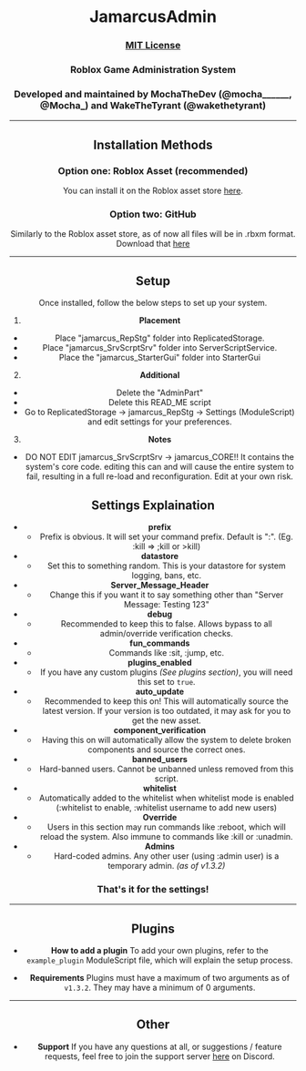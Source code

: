 <div align="center">

# JamarcusAdmin
### [MIT License](LICENSE)
### Roblox Game Administration System
### Developed and maintained by MochaTheDev (@mocha______, @Mocha_) and WakeTheTyrant (@wakethetyrant)

***

## Installation Methods

### Option one: Roblox Asset (recommended)
You can install it on the Roblox asset store [here](https://create.roblox.com/store/asset/17166069350/JamarcusAdmin-v132).

### Option two: GitHub
Similarly to the Roblox asset store, as of now all files will be in .rbxm format. Download that [here](https://github.com/NickanatorYT/jamarcus_admin/releases/latest)

***

## Setup

Once installed, follow the below steps to set up your system.
1. **Placement**
- Place "jamarcus_RepStg" folder into ReplicatedStorage.
- Place "jamarcus_SrvScrptSrv" folder into ServerScriptService.
- Place the "jamarcus_StarterGui" folder into StarterGui

2. **Additional**
- Delete the "AdminPart"
- Delete this READ_ME script
- Go to ReplicatedStorage -> jamarcus_RepStg -> Settings (ModuleScript) and edit settings for your preferences.

3. **Notes**
- DO NOT EDIT jamarcus_SrvScrptSrv -> jamarcus_CORE!! It contains the system's core code.
editing this can and will cause the entire system to fail, resulting in a full re-load and
reconfiguration. Edit at your own risk.

## Settings Explaination
- **prefix**
  - Prefix is obvious. It will set your command prefix. Default is ":". (Eg. :kill => ;kill or >kill)
- **datastore**
  - Set this to something random. This is your datastore for system logging, bans, etc.
- **Server_Message_Header**
  - Change this if you want it to say something other than "Server Message: Testing 123"
- **debug**
  - Recommended to keep this to false. Allows bypass to all admin/override verification checks.
- **fun_commands**
  - Commands like :sit, :jump, etc.
- **plugins_enabled**
  - If you have any custom plugins *(See plugins section)*, you will need this set to `true`.
- **auto_update**
  - Recommended to keep this on! This will automatically source the latest version. If your version is too outdated, it may ask for you to get the new asset.
- **component_verification**
  - Having this on will automatically allow the system to delete broken components and source the correct ones.
- **banned_users**
  - Hard-banned users. Cannot be unbanned unless removed from this script.
- **whitelist**
  - Automatically added to the whitelist when whitelist mode is enabled (:whitelist to enable, :whitelist username to add new users)
- **Override**
  - Users in this section may run commands like :reboot, which will reload the system. Also immune to commands like :kill or :unadmin.
- **Admins**
  - Hard-coded admins. Any other user (using :admin user) is a temporary admin. *(as of v1.3.2)*

### That's it for the settings!

***

## Plugins

- **How to add a plugin**
To add your own plugins, refer to the `example_plugin` ModuleScript file, which will explain the setup process.

- **Requirements**
Plugins must have a maximum of two arguments as of `v1.3.2`. They may have a minimum of 0 arguments.

***

## Other

- **Support**
If you have any questions at all, or suggestions / feature requests, feel free to join the support server [here](https://discord.gg/yhTNzJre76) on Discord.

